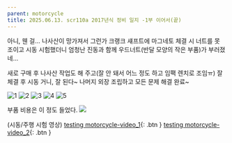 ```yaml
---
parent: motorcycle
title: 2025.06.13. scr110a 2017년식 정비 일지 -1부 이어서(끝)
---
```


아니, 웬 걸... 나사산이 망가져서 그런가 크랭크 섀프트에 마그네토 체결 시 너트를 못 조이고 시동 시험했더니 엄청난 진동과 함께 우드너트(반달 모양의 작은 부품)가 부러졌네...

새로 구매 후 나사산 작업도 해 주고(잘 안 돼서 어느 정도 하고 임팩 렌치로 조임ㅠ) 잘 체결 후 시동 거니, 잘 된다~ 
나머지 외장 조립하고 모든 문제 해결 완료~

![1](../../../assets/images/2025.06.13.maintenance_1.jpeg)
![2](../../../assets/images/2025.06.13.maintenance_2.jpeg)
![3](../../../assets/images/2025.06.13.maintenance_3.jpeg)
![4](../../../assets/images/2025.06.13.maintenance_4.jpeg)
![5](../../../assets/images/2025.06.13.maintenance_5.jpeg)

부품 비용은 이 정도 들었다.
![](../../../assets/images/2025.06.13.maintenance_6.jpeg)

(시동/주행 시험 영상)
[testing motorcycle-video_1](https://jiwoninhim.github.io/docs/assets/videos/2025.06.13.maintenance_v1.mp4){: .btn }
[testing motorcycle-video_2](../../../assets/videos/2025.06.13.maintenance_v2.mp4){: .btn }